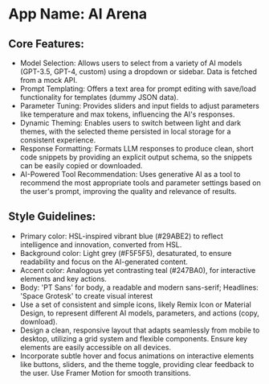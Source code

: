 # **App Name**: AI Arena

## Core Features:

- Model Selection: Allows users to select from a variety of AI models (GPT-3.5, GPT-4, custom) using a dropdown or sidebar. Data is fetched from a mock API.
- Prompt Templating: Offers a text area for prompt editing with save/load functionality for templates (dummy JSON data).
- Parameter Tuning: Provides sliders and input fields to adjust parameters like temperature and max tokens, influencing the AI's responses.
- Dynamic Theming: Enables users to switch between light and dark themes, with the selected theme persisted in local storage for a consistent experience.
- Response Formatting: Formats LLM responses to produce clean, short code snippets by providing an explicit output schema, so the snippets can be easily copied or downloaded.
- AI-Powered Tool Recommendation: Uses generative AI as a tool to recommend the most appropriate tools and parameter settings based on the user's prompt, improving the quality and relevance of results.

## Style Guidelines:

- Primary color: HSL-inspired vibrant blue (#29ABE2) to reflect intelligence and innovation, converted from HSL.
- Background color: Light grey (#F5F5F5), desaturated, to ensure readability and focus on the AI-generated content.
- Accent color: Analogous yet contrasting teal (#247BA0), for interactive elements and key actions.
- Body: 'PT Sans' for body, a readable and modern sans-serif; Headlines: 'Space Grotesk' to create visual interest
- Use a set of consistent and simple icons, likely Remix Icon or Material Design, to represent different AI models, parameters, and actions (copy, download).
- Design a clean, responsive layout that adapts seamlessly from mobile to desktop, utilizing a grid system and flexible components. Ensure key elements are easily accessible on all devices.
- Incorporate subtle hover and focus animations on interactive elements like buttons, sliders, and the theme toggle, providing clear feedback to the user. Use Framer Motion for smooth transitions.